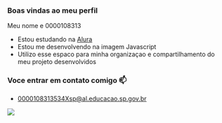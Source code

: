 ### Boas vindas ao meu perfil

Meu nome e 0000108313

- Estou estudando na [Alura](https://www.alura.com.br)
- Estou me desenvolvendo na imagem Javascript
- Utilizo esse espaco para minha organizaçao e compartilhamento do meu projeto desenvolvidos

 ### Voce entrar em contato comigo 📫

 - 0000108313534Xsp@al.educacao.sp.gov.br

![](https://media1.tenor.com/m/_ha2H2_hlhEAAAAC/wazowski-mike.gif)


